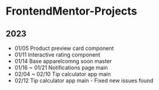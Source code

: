 # FrontendMentor-Projects

## 2023

- 01/05 Product preview card component
- 01/11 Interactive rating component
- 01/14 Base apparelcomng soon master
- 01/16 ~ 01/21 Notifications page main
- 02/04 ~ 02/10 Tip calculator app main
- 02/12 Tip calculator app main - Fixed new issues found
